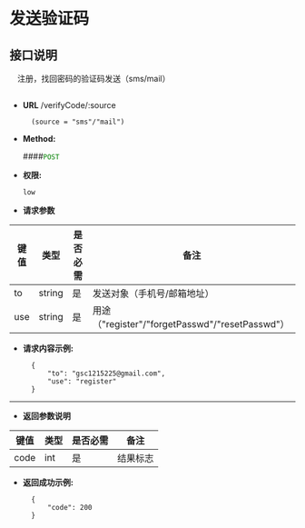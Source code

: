 # 发送验证码

## 接口说明

　注册，找回密码的验证码发送（sms/mail）

## 


* **URL**
        /verifyCode/:source
        
        (source = "sms"/"mail")

* **Method:**
  
  ####<font color=green>`POST`</font>

* **权限:**

  `low`

*  **请求参数**

**键值** | **类型** | **是否必需** | **备注**
---------|----------|--------------|---------
to|string|是|发送对象（手机号/邮箱地址）
use|string|是|用途 （"register"/"forgetPasswd"/"resetPasswd"）

* **请求内容示例:**


        { 
            "to": "gsc1215225@gmail.com",
            "use": "register"
        } 
--- 
*  **返回参数说明**

**键值** | **类型** | **是否必需** | **备注**
---------|----------|--------------|---------
code    |int |是 |结果标志


* **返回成功示例:**


        {
            "code": 200
        } 



